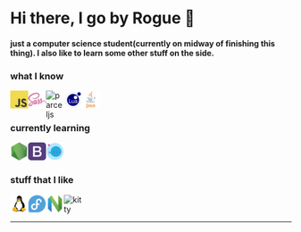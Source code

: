 # Hi there, I go by Rogue 🔻
#### just a computer science student(currently on midway of finishing this thing). I also like to learn some other stuff on the side.

### what I know 
<img alt="js"       width="32px" align="left" src="https://raw.githubusercontent.com/github/explore/80688e429a7d4ef2fca1e82350fe8e3517d3494d/topics/javascript/javascript.png" >
<img alt="sass"     width="32px" align="left" src="https://raw.githubusercontent.com/github/explore/80688e429a7d4ef2fca1e82350fe8e3517d3494d/topics/sass/sass.png" >
<img alt="parceljs" width="32px" align="left" src="https://avatars.githubusercontent.com/u/32607881?s=48&v=4" >
<img alt="lua"      width="32px" align="left" src="https://raw.githubusercontent.com/github/explore/80688e429a7d4ef2fca1e82350fe8e3517d3494d/topics/lua/lua.png" >
<img alt="java"     width="32px" align="left" src="https://raw.githubusercontent.com/github/explore/5b3600551e122a3277c2c5368af2ad5725ffa9a1/topics/java/java.png" >

<br/><br/>

### currently learning
<img alt="nodejs"   width="32px" align="left" src="https://raw.githubusercontent.com/github/explore/80688e429a7d4ef2fca1e82350fe8e3517d3494d/topics/nodejs/nodejs.png" >
<img alt="bootsrap" width="32px" align="left" src="https://raw.githubusercontent.com/github/explore/80688e429a7d4ef2fca1e82350fe8e3517d3494d/topics/bootstrap/bootstrap.png" >
<img alt="love2d"   width="32px" align="left" src="https://raw.githubusercontent.com/github/explore/dd79cf5feeeae08b78bbe2ea4d4ce17f71645893/topics/love2d/love2d.png" >

<br/><br/>

### stuff that I like
<img alt="linux"  width="32px" align="left" src="https://raw.githubusercontent.com/github/explore/80688e429a7d4ef2fca1e82350fe8e3517d3494d/topics/linux/linux.png" >
<img alt="fedora" width="32px" align="left" src="https://raw.githubusercontent.com/github/explore/e6b1e7f0fb8d0bf920bd719c7289243138bdc1b4/topics/fedora/fedora.png" >
<img alt="nvim"   width="32px" align="left" src="https://raw.githubusercontent.com/github/explore/26674e638508ac4a4e113ee32d6755ebfa000569/topics/neovim/neovim.png" >
<img alt="kitty"  width="32px" align="left" src="https://github.com/kovidgoyal/kitty/blob/master/logo/kitty-128.png" >

<br/><br/>

<hr>
